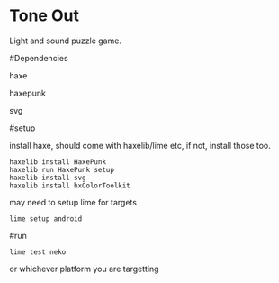 # Tone Out
Light and sound puzzle game.

#Dependencies

haxe

haxepunk

svg

#setup

install haxe, should come with haxelib/lime etc, if not, install those too.

```
haxelib install HaxePunk
haxelib run HaxePunk setup
haxelib install svg
haxelib install hxColorToolkit
```

may need to setup lime for targets

```
lime setup android
```

#run

```
lime test neko
```
or whichever platform you are targetting
